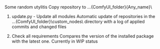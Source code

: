 Some random utylitis
Copy repository to ...\{ComfyUI_folder}\{Any_name}\

1. update.py - Update all modules
  Automatic update of repositories in the ...\{ComfyUI_folder}\custom_nodes\ directory with a log of applied commits and changed files

2. Check all requirements
  Compares the version of the installed package with the latest one. Currently in WIP status
   
   
